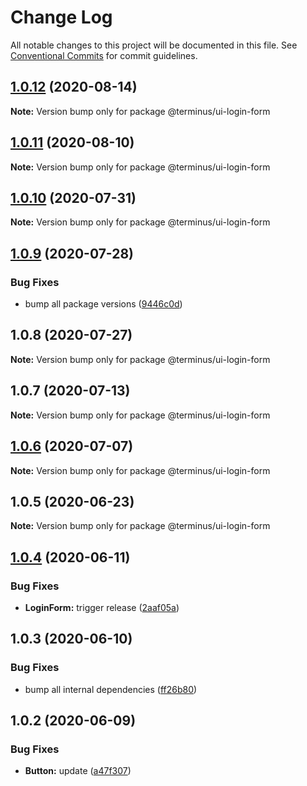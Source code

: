 # Change Log

All notable changes to this project will be documented in this file.
See [Conventional Commits](https://conventionalcommits.org) for commit guidelines.

## [1.0.12](https://github.com/GetTerminus/terminus-oss/compare/@terminus/ui-login-form@1.0.11...@terminus/ui-login-form@1.0.12) (2020-08-14)

**Note:** Version bump only for package @terminus/ui-login-form





## [1.0.11](https://github.com/GetTerminus/terminus-oss/compare/@terminus/ui-login-form@1.0.10...@terminus/ui-login-form@1.0.11) (2020-08-10)

**Note:** Version bump only for package @terminus/ui-login-form

## [1.0.10](https://github.com/GetTerminus/terminus-oss/compare/@terminus/ui-login-form@1.0.9...@terminus/ui-login-form@1.0.10) (2020-07-31)

**Note:** Version bump only for package @terminus/ui-login-form

## [1.0.9](https://github.com/GetTerminus/terminus-oss/compare/@terminus/ui-login-form@1.0.8...@terminus/ui-login-form@1.0.9) (2020-07-28)

### Bug Fixes

* bump all package versions ([9446c0d](https://github.com/GetTerminus/terminus-oss/commit/9446c0d5cde3bd693cfba7cabbfd2db443a47b00))

## 1.0.8 (2020-07-27)

**Note:** Version bump only for package @terminus/ui-login-form

## 1.0.7 (2020-07-13)

**Note:** Version bump only for package @terminus/ui-login-form

## [1.0.6](https://github.com/GetTerminus/terminus-oss/compare/@terminus/ui-login-form@1.0.5...@terminus/ui-login-form@1.0.6) (2020-07-07)

**Note:** Version bump only for package @terminus/ui-login-form

## 1.0.5 (2020-06-23)

**Note:** Version bump only for package @terminus/ui-login-form

## [1.0.4](https://github.com/GetTerminus/terminus-oss/compare/@terminus/ui-login-form@1.0.3...@terminus/ui-login-form@1.0.4) (2020-06-11)

### Bug Fixes

* **LoginForm:** trigger release ([2aaf05a](https://github.com/GetTerminus/terminus-oss/commit/2aaf05a78d860cbce860d3cebe26c4ed25a38f48))

## 1.0.3 (2020-06-10)

### Bug Fixes

* bump all internal dependencies ([ff26b80](https://github.com/GetTerminus/terminus-oss/commit/ff26b806bb599401f006996be5b567a378e68ef3))

## 1.0.2 (2020-06-09)

### Bug Fixes

* **Button:** update ([a47f307](https://github.com/GetTerminus/terminus-oss/commit/a47f30757b9216d6ee76788c117e76eacf5289e5))
